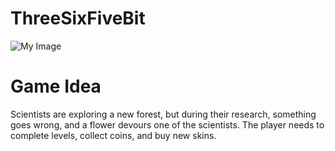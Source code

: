 # ThreeSixFiveBit

![My Image](FirstIteration.png)

# Game Idea

Scientists are exploring a new forest, but during their research, something goes wrong, and a flower devours one of the scientists. The player needs to complete levels, collect coins, and buy new skins.
